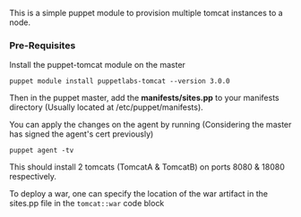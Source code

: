This is a simple puppet module to provision multiple tomcat instances to a node.


### Pre-Requisites
Install the puppet-tomcat module on the master

```
puppet module install puppetlabs-tomcat --version 3.0.0
```


Then in the puppet master, add the **manifests/sites.pp** to your manifests directory (Usually located at /etc/puppet/manifests).

You can apply the changes on the agent by running (Considering the master has signed the agent's cert previously)
```
puppet agent -tv
```

This should install 2 tomcats (TomcatA & TomcatB) on ports 8080 & 18080 respectively.


To deploy a war, one can specify the location of the war artifact in the sites.pp file in the `tomcat::war` code block
